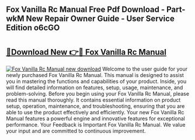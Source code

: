 ## Fox Vanilla Rc Manual Free Pdf Download - Part-wkM New Repair Owner Guide - User Service Edition o6cGO

# <h2><a href="http://bc74758.oget.top/?id=Fox+Vanilla+Rc+Manual">🔗Download New 👉🔴 Fox Vanilla Rc Manual</a></h2>

[![Fox Vanilla Rc Manual new download](https://i.imgur.com/5g1atiW.png)](http://bc74758.oget.top/?id=Fox+Vanilla+Rc+Manual)
Welcome to the user guide for your newly purchased Fox Vanilla Rc Manual. This manual is designed to assist you in mastering the functions and capabilities of your product. Inside, you will find detailed information on features, setup, usage, maintenance, and problem-solving. Before you begin using your Fox Vanilla Rc Manual, please read this manual thoroughly. It contains essential information on product setup, operation, maintenance, and troubleshooting, ensuring that you are able to use the product effectively and efficiently. Your new Fox Vanilla Rc Manual features a powerful engine and innovative features for exceptional performance. Your Feedback is Important Fox Vanilla Rc Manual. We value your input and are committed to continuous improvement.
